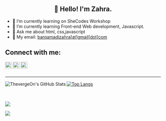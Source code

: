 <h2 align="center">👋 Hello! I'm Zahra.</h2>

- 🔭 I’m currently learning on SheCodes Workshop
- 🌱  I’m currently learning Front-end Web development, Javascript.
- 💬 Ask me about html, css,javascript
- 📧 My email: [barqamadizahra[at]gmail[dot]com](mailto:barqamadizahra@gmail.com)

## Connect with me:

[<img align="left" alt="codeSTACKr | Twitter" width="22px" src="https://cdn.jsdelivr.net/npm/simple-icons@v3/icons/twitter.svg" />][twitter]
[<img align="left" alt="codeSTACKr | LinkedIn" width="22px" src="https://cdn.jsdelivr.net/npm/simple-icons@v3/icons/linkedin.svg" />][linkedin]
[<img align="left" alt="codeSTACKr | Instagram" width="22px" src="https://cdn.jsdelivr.net/npm/simple-icons@v3/icons/instagram.svg" />][instagram]

<br />
<br />

---

<img align="left" alt="ThevergeOn's GitHub Stats" src="https://github-readme-stats.vercel.app/api?username=ThevergeOn&show_icons=true&hide_border=truet&theme=dracula&count_private=true"/>

[![Top Langs](https://github-readme-stats.vercel.app/api/top-langs/?username=ThevergeOn&theme=dracula)](https://github.com/ThevergeOn/github-readme-stats)
<br/>
<br/>
<br/>

![](https://komarev.com/ghpvc/?username=ThevergeOn)

[linkedin]: https://www.linkedin.com/in/zahra-barghamadi
[twitter]: https://twitter.com/ThevergeOn
[instagram]: https://www.instagram.com/zahrabarqamadi/
![](https://hit.yhype.me/github/profile?user_id=78968279)

